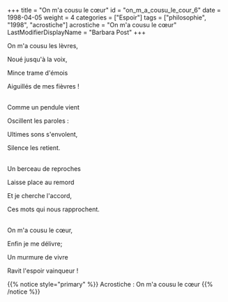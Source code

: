 +++
title = "On m'a cousu le cœur"
id = "on_m_a_cousu_le_cour_6"
date = 1998-04-05
weight = 4
categories = ["Espoir"]
tags = ["philosophie", "1998", "acrostiche"]
acrostiche = "On m'a cousu le cœur"
LastModifierDisplayName = "Barbara Post"
+++

On m'a cousu les lèvres,

Noué jusqu'à la voix,

Mince trame d'émois

Aiguillés de mes fièvres !

 \
Comme un pendule vient

Oscillent les paroles :

Ultimes sons s'envolent,

Silence les retient.

 \
Un berceau de reproches

Laisse place au remord

Et je cherche l'accord,

Ces mots qui nous rapprochent.

 \
On m'a cousu le cœur,

Enfin je me délivre;

Un murmure de vivre

Ravit l'espoir vainqueur !

{{% notice style="primary" %}}
Acrostiche : On m'a cousu le cœur
{{% /notice %}}
